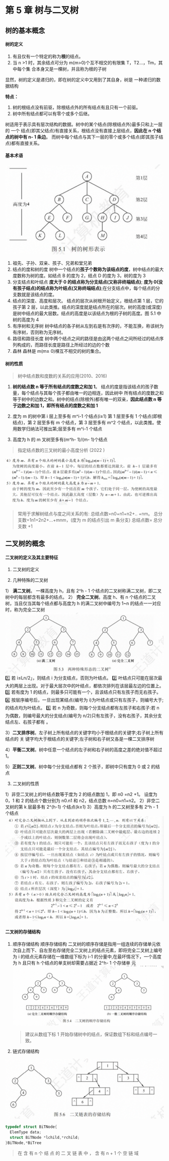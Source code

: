 # 第 5 章 树与二叉树

## 树的基本概念

#### 树的定义

1. 有且仅有一个特定的称为**根**的结点。
2. 当 n >1 时，其余结点可分为 m(m>0)个互不相交的有限集 T，T2...，Tm，其中每个集
   合本身又是一棵树，并且称为根的子树

显然，树的定义是递归的，即在树的定义中又用到了其自身，树是 一种递归的数据结构

**特点：**

1. 树的根结点没有前驱，除根结点外的所有结点有且只有一个前驱。
2. 树中所有结点都可以有零个或多个后继。

树适用于表示具有层次结构的数据。树中的某个结点(除根结点外)最多只和上一层的 一个
结点(即其父结点)有直接关系，根结点没有直接上层结点，**因此在 n 个结点的树中有 n- 1 条边**。 而树中每个结点与其下一层的零个或多个结点(即其孩子结点)都有直接关系。

#### 基本术语

![alt text](./img/树的树形表示.png)

1. 祖先、子孙、双亲、孩子、兄弟和堂兄弟
2. 结点的度和树的度
   树中一个结点的**孩子个数称为该结点的度**，树中结点的最大度数称为树的度。如结点 B 的度为 2，结点 D 的度为 3，树的度为 3
3. 分支结点和叶结点
   **度大于 0 的结点称为分支结点(又称非终端结点)**; **度为 0(没有孩子结点)的结点称为叶结点(又称终端结点)**;在分支结点中，每个结点的分支数就是该结点的度。
4. 结点的深度、高度和层次。
   结点的层次从树根开始定义，根结点第 1 层，它的孩子第 2 层，以此类推。结点的深度就是结点所在的层次。树的高度(或深度)是树中结点的最大层数。结点的高度是以该结点为根的子树的高度。图 5.1 中树的高度为 4
5. 有序树和无序树
   树中结点的各子树从左到右是有次序的，不能互换，称该树为有序树，否则称为无序树。
6. 路径和路径长度
   树中两个结点之间的路径是由这两个结点之间所经过的结点序列构成的，而路径长度是路径上所经过的边的个数
7. 森林
   森林是 m(m≥ 0)棵互不相交的树的集合。

#### 树的性质

> 树中结点数和度数的关系的应用(2010、2016)

1. **树的结点数 n 等于所有结点的度数之和加 1**。
   结点的度是指该结点的孩子数量，每个结点与其每个孩子都由唯一的边相连，因此树中 所有结点的度数之和等于树中的边数之和。树中的结点(除根外)都有唯一的双亲，**因此结点数 n 等于边数之和加 1，即所有结点的度数之和加 1**

2. 度为 m 的树中第 i 层上至多有 m^i-1 个结点(i≥1)
   第 1 层至多有 1 个结点(即根结点)，第 2 层至多有 m 个结点，第 3 层至多有 m^2 个结点，以此类推。使用数学归纳法可推出第;层至多有 m^i-1 个结点
3. 高度为 h 的 m 叉树至多有(m^h- 1)/(m- 1)个结点

> 指定结点数的三叉树的最小高度分析 (2022 )

![alt text](./img/最小高度分析.png)

> 常用于求解树结点与度之间关系的有:
> 总结点数=n0+n1+n2+.. +nm。
> 总分支数=1n1+2n2+...+mnm，(度为 m 的结点引出 m 条分支)
> 总结点数= 总分支数 +1

## 二叉树的概念

#### 二叉树的定义及其主要特征

1. 二叉树的定义

2. 几种特殊的二叉树

1） **满二叉树**。 一棵高度为 h，且有 2^h - 1 个结点的二叉树称满二叉树，即二叉树中的每层都含有最多的结点。
2） **完全二叉树**。高度 h、有 n 个结点的二叉树，当且仅当其每个结点都与高度为 h 的满二叉树中编号为 1~n 的结点一一对应时，称为完全二叉树
![alt text](./img/两种特殊形态的二叉树.png)
1️⃣ 若 i≤Ln/2」，则结点 i 为分支结点，否则为叶结点。
2️⃣ 叶结点只可能在层次最大的两层上出现。对于最大层次中的叶结点，都依次排列在该层最左边的位置上。
3️⃣ 若有度为 1 的结点，则最多只可能有一个，且该结点只有左孩子而无右孩子。
4️⃣ 按层序编号后，一旦出现某结点(编号为 i)为叶结点或只有左孩子，则编号大于;的结点均为叶结点。
5️⃣ 若 n 为奇数，则每个分支结点都有左孩子和右孩子:若 n 为偶数，则编号最大的分支结点(编号为 n/2)只有左孩子，没有右孩子，其余分支结点左、右孩子都有 。

3）**二叉排序树**。左子树上所有结点的关键字均小于根结点的关键字;右子树上所有结点的 关 键字均大于根结点的关键字;左子树和右子树又各是一棵二叉排序树

4）**平衡二叉树**。树中任意一个结点的左子树和右子树的高度之差的绝对值不超过 1。

5）**正则二叉树**。树中每个分支结点都有 2 个孩子，即树中只有度为 0 或 2 的结点

3. 二叉树的性质

1）非空二叉树上的叶结点数等于度为 2 的结点数加 1，即 n0 =n2 +1。
设度为 0，1 和 2 的结点个数分别为 n0.n1 和 n2，结点总数 n=n0+n1+n2。
2）非空二叉树的第 k 层最多有 2^(h-1) 个结点(k≥1)
3）高度为 h 的二又树至多有 2^h - 1 个结点
![alt text](./img/二叉树的性质.png)

#### 二叉树的存储结构

1. 顺序存储结构
   顺序存储结构 二叉树的顺序存储是指用一组连续的存储单元依次自上而下、自左至右存储完全二叉树上的结点元素，即将完全二叉树上编号为 i 的结点元素存储在一维数组下标为 i-1 的分量中,在最坏情况下，一个高度为 h 且只有 h 个结点的单支树却需要占据近 2^h- 1 个存储单 元
   ![alt text](./img/二叉树的顺序存储.png)

   > 建议从数组下标 1 开始存储树中的结点，保证数组下标和结点编号一致。

2. 链式存储结构

![alt text](./img/二叉链表.png)

```c
typedef struct BiTNode{
  ElemType data;
  struct BiTNode *lchild,*rchild;
}BiTNode,*BiTree
```

> 在 含 有 n 个 结 点 的 二 叉 链 表 中 ， 含 有 n + 1 个 空 链 域
